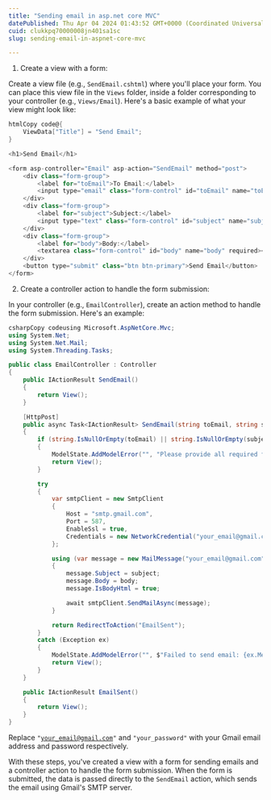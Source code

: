 ```yaml
---
title: "Sending email in asp.net core MVC"
datePublished: Thu Apr 04 2024 01:43:52 GMT+0000 (Coordinated Universal Time)
cuid: clukkpq70000008jn401sa1sc
slug: sending-email-in-aspnet-core-mvc

---
```


1. Create a view with a form:
    

Create a view file (e.g., `SendEmail.cshtml`) where you'll place your form. You can place this view file in the `Views` folder, inside a folder corresponding to your controller (e.g., `Views/Email`). Here's a basic example of what your view might look like:

```csharp
htmlCopy code@{
    ViewData["Title"] = "Send Email";
}

<h1>Send Email</h1>

<form asp-controller="Email" asp-action="SendEmail" method="post">
    <div class="form-group">
        <label for="toEmail">To Email:</label>
        <input type="email" class="form-control" id="toEmail" name="toEmail" required>
    </div>
    <div class="form-group">
        <label for="subject">Subject:</label>
        <input type="text" class="form-control" id="subject" name="subject" required>
    </div>
    <div class="form-group">
        <label for="body">Body:</label>
        <textarea class="form-control" id="body" name="body" required></textarea>
    </div>
    <button type="submit" class="btn btn-primary">Send Email</button>
</form>
```

2. Create a controller action to handle the form submission:
    

In your controller (e.g., `EmailController`), create an action method to handle the form submission. Here's an example:

```csharp
csharpCopy codeusing Microsoft.AspNetCore.Mvc;
using System.Net;
using System.Net.Mail;
using System.Threading.Tasks;

public class EmailController : Controller
{
    public IActionResult SendEmail()
    {
        return View();
    }

    [HttpPost]
    public async Task<IActionResult> SendEmail(string toEmail, string subject, string body)
    {
        if (string.IsNullOrEmpty(toEmail) || string.IsNullOrEmpty(subject) || string.IsNullOrEmpty(body))
        {
            ModelState.AddModelError("", "Please provide all required fields.");
            return View();
        }

        try
        {
            var smtpClient = new SmtpClient
            {
                Host = "smtp.gmail.com",
                Port = 587,
                EnableSsl = true,
                Credentials = new NetworkCredential("your_email@gmail.com", "your_password")
            };

            using (var message = new MailMessage("your_email@gmail.com", toEmail))
            {
                message.Subject = subject;
                message.Body = body;
                message.IsBodyHtml = true;

                await smtpClient.SendMailAsync(message);
            }

            return RedirectToAction("EmailSent");
        }
        catch (Exception ex)
        {
            ModelState.AddModelError("", $"Failed to send email: {ex.Message}");
            return View();
        }
    }

    public IActionResult EmailSent()
    {
        return View();
    }
}
```

Replace `"`[`your_email@gmail.com`](mailto:your_email@gmail.com)`"` and `"your_password"` with your Gmail email address and password respectively.

With these steps, you've created a view with a form for sending emails and a controller action to handle the form submission. When the form is submitted, the data is passed directly to the `SendEmail` action, which sends the email using Gmail's SMTP server.